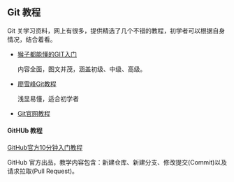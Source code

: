 ## Git 教程

Git 关学习资料，网上有很多，提供精选了几个不错的教程，初学者可以根据自身情况，结合着看。

* [猴子都能懂的GIT入门](https://backlog.com/git-tutorial/cn/)

  内容全面，图文并茂，涵盖初级、中级、高级。

* [廖雪峰Git教程](https://www.liaoxuefeng.com/wiki/896043488029600)

  浅显易懂，适合初学者

* [Git官网教程](https://git-scm.com/book/zh/v2)

#### GitHUb 教程

[GitHub官方10分钟入门教程](https://guides.github.com/activities/hello-world/)

GitHub 官方出品，教学内容包含：新建仓库、新建分支、修改提交(Commit)以及请求拉取(Pull Request)。

